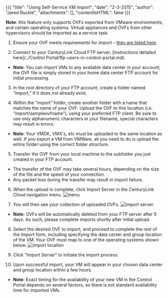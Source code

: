 {{{
  "title": "Using Self-Service VM Import",
  "date": "2-3-2015",
  "author": "Jared Ruckle",
  "attachments": [],
  "contentIsHTML": false
}}}

**Note**: this feature only supports OVFs exported from VMware environments, and certain operating systems. Virtual appliances and OVFs from other hypervisors should be imported as a service task.

1. Ensure your OVF meets requirements for import – [they are listed here](self-service-vm-import-ovf-requirements.md).

2. Connect to your CenturyLink Cloud FTP server; [instructions detailed here](../Control Portal/ftp-users-in-control-portal.md).
  * **Note**: You can import VMs to any available data center in your account; the OVF file is simply stored in your home data center FTP account for initial processing.

3. In the root directory of your FTP account, create a folder named “import,” if it does not already exist.

4. Within the “import” folder, create another folder with a name that matches the name of your OVF.  Upload the OVF to this location (i.e. “import/sampleovfname”), using your preferred FTP client. Be sure to use only alphanumeric characters in your filename, special characters may result in errors.
  * **Note**: Your VMDK, VMX's, etc must be uploaded to the same location as well. If you export a VM from VMWare, all you need to do is upload the entire folder using the correct folder structure.

5. Transfer the OVF from your local machine to the subfolder you just created in your FTP account.
  * The transfer of the OVF may take several hours, depending on the size of the file and the speed of your connection.
  * Any packet loss during the transfer may result in import failure.

6. When the upload is complete, click Import Server in the CenturyLink Cloud navigation menu.
  ![menu](https://t3n.zendesk.com/attachments/token/CRSKh8OsGWcM0BnPWspvW47Rk/?name=Screen+Shot+2015-02-04+at+7.41.31+AM.png)

7. You will then see your collection of uploaded OVFs.
  ![import server](https://t3n.zendesk.com/attachments/token/uvYOmyt2Jd2E3ASHrSvrtwUpG/?name=VM_Import.png)
  * **Note**: OVFs will be automatically deleted from your FTP server after 5 days.  As such, please complete imports shortly after initial upload.

8. Select the desired OVF to import, and proceed to complete the rest of the Import form, including specifying the data center and group location of the VM. Your OVF must map to one of the operating systems shown below.
![import location](https://t3n.zendesk.com/attachments/token/HfKE7C1T1I2uTYwjLYeNO3GWJ/?name=Screen+Shot+2015-02-04+at+7.43.53+AM.png)

9. Click "Import Server" to initiate the import process.

10. Upon successful import, your VM will appear in your chosen data center and group location within a few hours.
  * **Note**: Exact timing for the availability of your new VM in the Control Portal depends on several factors, so there is not standard availability time for imported VMs.

